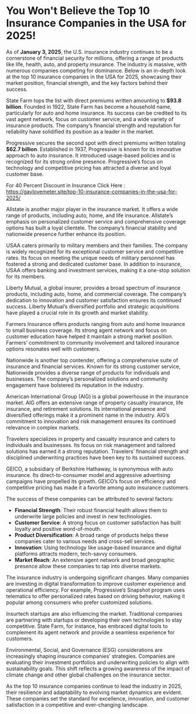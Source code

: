 # You Won't Believe the Top 10 Insurance Companies in the USA for 2025!

As of **January 3, 2025**, the U.S. insurance industry continues to be a cornerstone of financial security for millions, offering a range of products like life, health, auto, and property insurance. The industry is massive, with numerous companies competing for dominance. Below is an in-depth look at the top 10 insurance companies in the USA for 2025, showcasing their market position, financial strength, and the key factors behind their success.

State Farm tops the list with direct premiums written amounting to **$93.8 billion**. Founded in 1922, State Farm has become a household name, particularly for auto and home insurance. Its success can be credited to its vast agent network, focus on customer service, and a wide variety of insurance products. The company’s financial strength and reputation for reliability have solidified its position as a leader in the market.

Progressive secures the second spot with direct premiums written totaling **$62.7 billion**. Established in 1937, Progressive is known for its innovative approach to auto insurance. It introduced usage-based policies and is recognized for its strong online presence. Progressive’s focus on technology and competitive pricing has attracted a diverse and loyal customer base.

For 40 Percent Discount in Insurance Click Here : https://gaylovemeter.site/top-10-insurance-companies-in-the-usa-for-2025/

Allstate is another major player in the insurance market. It offers a wide range of products, including auto, home, and life insurance. Allstate’s emphasis on personalized customer service and comprehensive coverage options has built a loyal clientele. The company’s financial stability and nationwide presence further enhance its position.

USAA caters primarily to military members and their families. The company is widely recognized for its exceptional customer service and competitive rates. Its focus on meeting the unique needs of military personnel has fostered a strong and dedicated customer base. In addition to insurance, USAA offers banking and investment services, making it a one-stop solution for its members.

Liberty Mutual, a global insurer, provides a broad spectrum of insurance products, including auto, home, and commercial coverage. The company’s dedication to innovation and customer satisfaction ensures its continued success. Liberty Mutual’s diversified portfolio and strategic acquisitions have played a crucial role in its growth and market stability.

Farmers Insurance offers products ranging from auto and home insurance to small business coverage. Its strong agent network and focus on customer education have helped it maintain a strong market position. Farmers’ commitment to community involvement and tailored insurance options resonates well with customers.

Nationwide is another top contender, offering a comprehensive suite of insurance and financial services. Known for its strong customer service, Nationwide provides a diverse range of products for individuals and businesses. The company’s personalized solutions and community engagement have bolstered its reputation in the industry.

American International Group (AIG) is a global powerhouse in the insurance market. AIG offers an extensive range of property casualty insurance, life insurance, and retirement solutions. Its international presence and diversified offerings make it a prominent name in the industry. AIG’s commitment to innovation and risk management ensures its continued relevance in complex markets.

Travelers specializes in property and casualty insurance and caters to individuals and businesses. Its focus on risk management and tailored solutions has earned it a strong reputation. Travelers’ financial strength and disciplined underwriting practices have been key to its sustained success.

GEICO, a subsidiary of Berkshire Hathaway, is synonymous with auto insurance. Its direct-to-consumer model and aggressive advertising campaigns have propelled its growth. GEICO’s focus on efficiency and competitive pricing has made it a favorite among auto insurance customers.

The success of these companies can be attributed to several factors:

- **Financial Strength**: Their robust financial health allows them to underwrite large policies and invest in new technologies.
- **Customer Service**: A strong focus on customer satisfaction has built loyalty and positive word-of-mouth.
- **Product Diversification**: A broad range of products helps these companies cater to various needs and cross-sell services.
- **Innovation**: Using technology like usage-based insurance and digital platforms attracts modern, tech-savvy consumers.
- **Market Reach**: An extensive agent network and broad geographic presence allow these companies to tap into diverse markets.

The insurance industry is undergoing significant changes. Many companies are investing in digital transformation to improve customer experience and operational efficiency. For example, Progressive’s Snapshot program uses telematics to offer personalized rates based on driving behavior, making it popular among consumers who prefer customized solutions.

Insurtech startups are also influencing the market. Traditional companies are partnering with startups or developing their own technologies to stay competitive. State Farm, for instance, has embraced digital tools to complement its agent network and provide a seamless experience for customers.

Environmental, Social, and Governance (ESG) considerations are increasingly shaping insurance companies’ strategies. Companies are evaluating their investment portfolios and underwriting policies to align with sustainability goals. This shift reflects a growing awareness of the impact of climate change and other global challenges on the insurance sector.

As the top 10 insurance companies continue to lead the industry in 2025, their resilience and adaptability to evolving market dynamics are evident. These companies set the standard for excellence, innovation, and customer satisfaction in a competitive and ever-changing landscape.

